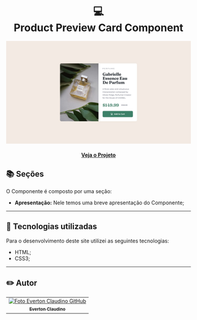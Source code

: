 <h1 align="center">
  💻<br>Product Preview Card Component
</h1>

![Resultado final do projeto](design/desktop-design.jpg)

<h4 align=center><a href="#">Veja o Projeto</a>

## 📚 Seções

O Componente é composto por uma seção:

- **Apresentação:** Nele temos uma breve apresentação do Componente;

---

## 💼 Tecnologias utilizadas

Para o desenvolvimento deste site utilizei as seguintes tecnologias:

- HTML;
- CSS3;
---

<h2>✏️ Autor</h2>

<table>
  <tr>
    <td align="center">
      <a href="https://github.com/EvertonClaudino">
        <img src="https://avatars.githubusercontent.com/u/97559532?v=4" width="100px;" alt="Foto Everton Claudino GitHub"/><br>
        <sub>
          <b>Everton Claudino</b>
        </sub>
      </a>
    </td>
  </tr>
</table>
